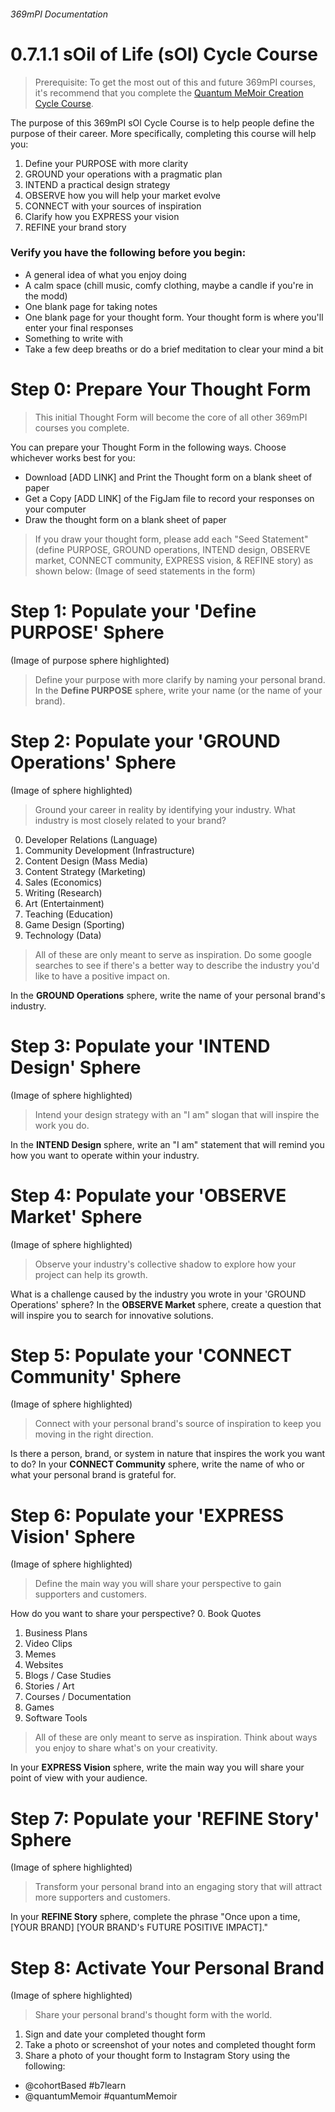 ###### 369mPI Documentation
# 0.7.1.1 sOil of Life (sOl) Cycle Course
> Prerequisite: To get the most out of this and future 369mPI courses, it's recommend that you complete the [Quantum MeMoir Creation Cycle Course](https://www.quantummemoir.com/a/xd0dh). 

The purpose of this 369mPI sOl Cycle Course is to help people define the purpose of their career. More specifically, completing this course will help you:
1. Define your PURPOSE with more clarity
2. GROUND your operations with a pragmatic plan
3. INTEND a practical design strategy
4. OBSERVE how you will help your market evolve
5. CONNECT with your sources of inspiration
6. Clarify how you EXPRESS your vision
7. REFINE your brand story

### Verify you have the following before you begin:
* A general idea of what you enjoy doing
* A calm space (chill music, comfy clothing, maybe a candle if you're in the modd)
* One blank page for taking notes
* One blank page for your thought form. Your thought form is where you'll enter your final responses
* Something to write with
* Take a few deep breaths or do a brief meditation to clear your mind a bit

# Step 0: Prepare Your Thought Form
> This initial Thought Form will become the core of all other 369mPI courses you complete.

You can prepare your Thought Form in the following ways. Choose whichever works best for you:
* Download [ADD LINK] and Print the Thought form on a blank sheet of paper
* Get a Copy [ADD LINK] of the FigJam file to record your responses on your computer
* Draw the thought form on a blank sheet of paper
> If you draw your thought form, please add each "Seed Statement" (define PURPOSE, GROUND operations, INTEND design, OBSERVE market, CONNECT community, EXPRESS vision, & REFINE story) as shown below:
(Image of seed statements in the form)

# Step 1: Populate your 'Define PURPOSE' Sphere
(Image of purpose sphere highlighted)  
> Define your purpose with more clarify by naming your personal brand.
In the **Define PURPOSE** sphere, write your name (or the name of your brand).

# Step 2: Populate your 'GROUND Operations' Sphere
(Image of sphere highlighted)  
> Ground your career in reality by identifying your industry.
What industry is most closely related to your brand?
0. Developer Relations (Language)
1. Community Development (Infrastructure)
2. Content Design (Mass Media)
3. Content Strategy (Marketing)
4. Sales (Economics)
5. Writing (Research)
6. Art (Entertainment)
7. Teaching (Education)
8. Game Design (Sporting)
9. Technology (Data)
> All of these are only meant to serve as inspiration. Do some google searches to see if there's a better way to describe the industry you'd like to have a positive impact on.

In the **GROUND Operations** sphere, write the name of your personal brand's industry.

# Step 3: Populate your 'INTEND Design' Sphere
(Image of sphere highlighted)  
> Intend your design strategy with an "I am" slogan that will inspire the work you do.

In the **INTEND Design** sphere, write an "I am" statement that will remind you how you want to operate within your industry.

# Step 4: Populate your 'OBSERVE Market' Sphere
(Image of sphere highlighted)  
> Observe your industry's collective shadow to explore how your project can help its growth.

What is a challenge caused by the industry you wrote in your 'GROUND Operations' sphere? In the **OBSERVE Market** sphere, create a question that will inspire you to search for innovative solutions.

# Step 5: Populate your 'CONNECT Community' Sphere
(Image of sphere highlighted)  
> Connect with your personal brand's source of inspiration to keep you moving in the right direction.

Is there a person, brand, or system in nature that inspires the work you want to do? In your **CONNECT Community** sphere, write the name of who or what your personal brand is grateful for.

# Step 6: Populate your 'EXPRESS Vision' Sphere
(Image of sphere highlighted)  
> Define the main way you will share your perspective to gain supporters and customers.

How do you want to share your perspective?
0. Book Quotes
1. Business Plans
2. Video Clips
3. Memes
4. Websites
5. Blogs / Case Studies
6. Stories / Art
7. Courses / Documentation
8. Games
9. Software Tools
> All of these are only meant to serve as inspiration. Think about ways you enjoy to share what's on your creativity.

In your **EXPRESS Vision** sphere, write the main way you will share your point of view with your audience.

# Step 7: Populate your 'REFINE Story' Sphere
(Image of sphere highlighted)  
> Transform your personal brand into an engaging story that will attract more supporters and customers.

In your **REFINE Story** sphere, complete the phrase "Once upon a time, [YOUR BRAND] [YOUR BRAND's FUTURE POSITIVE IMPACT]."

# Step 8: Activate Your Personal Brand
(Image of sphere highlighted)  
> Share your personal brand's thought form with the world.
1. Sign and date your completed thought form
2. Take a photo or screenshot of your notes and completed thought form
3. Share a photo of your thought form to Instagram Story using the following:
  - @cohortBased #b7learn
  - @quantumMemoir #quantumMemoir
